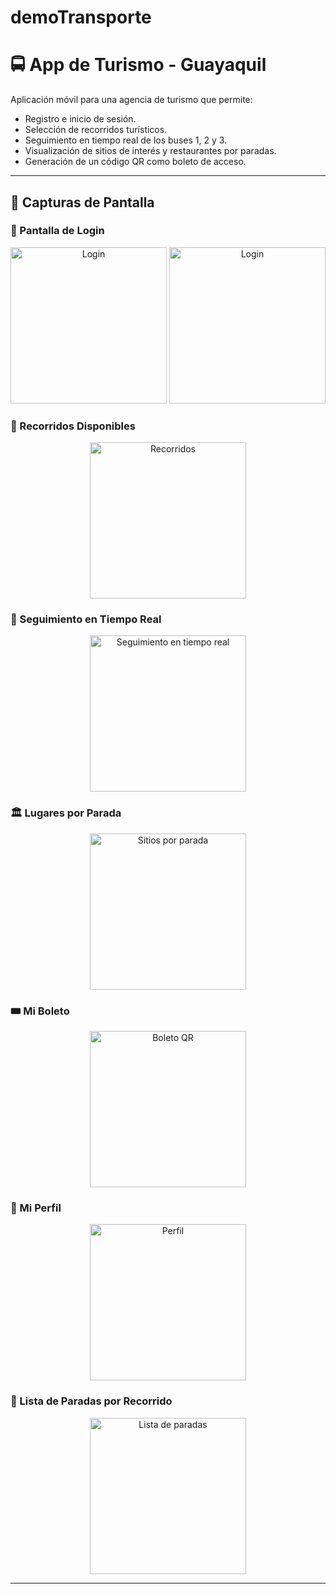 # demoTransporte

# 🚍 App de Turismo - Guayaquil

Aplicación móvil para una agencia de turismo que permite:  
- Registro e inicio de sesión.  
- Selección de recorridos turísticos.  
- Seguimiento en tiempo real de los buses 1, 2 y 3.  
- Visualización de sitios de interés y restaurantes por paradas.  
- Generación de un código QR como boleto de acceso.  

---

## 📸 Capturas de Pantalla

### 📝 Pantalla de Login
<p align="center">
  <img src="./assets/imagen1.png" alt="Login" width="250"/>
  <img src="./assets/imagen1b.png" alt="Login" width="250"/>
</p>

### 🚌 Recorridos Disponibles
<p align="center">
  <img src="./assets/imagen2.png" alt="Recorridos" width="250"/>
</p>

### 📍 Seguimiento en Tiempo Real
<p align="center">
  <img src="./assets/imagen3.png" alt="Seguimiento en tiempo real" width="250"/>
</p>

### 🏛️ Lugares por Parada
<p align="center">
  <img src="./assets/imagen4.png" alt="Sitios por parada" width="250"/>
</p>

### 🎟️ Mi Boleto
<p align="center">
  <img src="./assets/imagen5.png" alt="Boleto QR" width="250"/>
</p>

### 👤 Mi Perfil
<p align="center">
  <img src="./assets/imagen6.png" alt="Perfil" width="250"/>
</p>

### 📍 Lista de Paradas por Recorrido
<p align="center">
  <img src="./assets/imagen7.png" alt="Lista de paradas" width="250"/>
</p>

---


